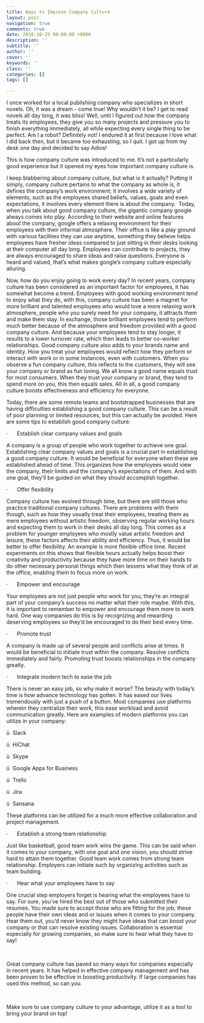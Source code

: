 ```yaml
---
title: Ways to Improve Company Culture
layout: post
navigation: true
comments: true
date: 2018-10-29 00:00:00 +0000
description: ''
subtitle: ''
author: ''
cover: ''
keywords: ''
class: ''
categories: []
tags: []

---
```

I once worked for a local publishing company who specializes in short novels. Oh, it was a dream - come true! Why wouldn’t it be? I get to read novels all day long, it was bliss! Well, until I figured out how the company treats its employees, they give you so many projects and pressure you to finish everything immediately, all while expecting every single thing to be perfect. Am I a robot? Definitely not! I endured it at first because I love what I did back then, but it became too exhausting, so I quit. I got up from my desk one day and decided to say Adios!

This is how company culture was introduced to me. It’s not a particularly good experience but it opened my eyes how important company culture is. 

I keep blabbering about company culture, but what is it actually? Putting it simply, company culture pertains to what the company as whole is, it defines the company’s work environment; it involves a wide variety of elements, such as the employees shared beliefs, values, goals and even expectations, it involves every element there is about the company.  Today, when you talk about good company culture, the gigantic company google always comes into play. According to their website and online features about the company, google offers a relaxing environment for their employees with their informal atmosphere. Their office is like a play ground with various facilities they can use anytime, something they believe helps employees have fresher ideas compared to just sitting in their desks looking at their computer all day long. Employees can contribute to projects, they are always encouraged to share ideas and raise questions. Everyone is heard and valued, that’s what makes google’s company culture especially alluring. 

Now, how do you enjoy going to work every day? In recent years, company culture has been considered as an important factor for employees, it has somewhat become a trend. Employees with good working environment tend to enjoy what they do, with this, company culture has been a magnet for more brilliant and talented employees who would love a more relaxing work atmosphere, people who you surely need for your company, it attracts them and make them stay. In exchange, those brilliant employees tend to perform much better because of the atmosphere and freedom provided with a good company culture. And because your employees tend to stay longer, it results to a lower turnover rate, which then leads to better co-worker relationships. Good company culture also adds to your brands name and identity. How you treat your employees would reflect how they perform or interact with work or in some instances, even with customers. When you observe a fun company culture, this reflects to the customers, they will see your company or brand as fun loving. We all know a good name equals trust for most consumers. When they trust your company or brand, they tend to spend more on you, this then equals sales. All in all, a good company culture boosts effectiveness and efficiency for everyone.

Today, there are some remote teams and bootstrapped businesses that are having difficulties establishing a good company culture. This can be a result of poor planning or limited resources, but this can actually be avoided. Here are some tips to establish good company culture: 

·      Establish clear company values and goals 

A company is a group of people who work together to achieve one goal. Establishing clear company values and goals is a crucial part in establishing a good company culture. It would be beneficial for everyone when these are established ahead of time. This organizes how the employees would view the company, their limits and the company’s expectations of them. And with one goal, they’ll be guided on what they should accomplish together.

·      Offer flexibility

Company culture has evolved through time, but there are still those who practice traditional company cultures. There are problems with them though, such as how they usually treat their employees, treating them as mere employees without artistic freedom, observing regular working hours and expecting them to work in their desks all day long. This comes as a problem for younger employees who mostly value artistic freedom and leisure, these factors affects their ability and efficiency. Thus, it would be better to offer flexibility. An example is more flexible office time. Recent experiments on this shows that flexible hours actually helps boost their creativity and productivity because they have more time on their hands to do other necessary personal things which then lessens what they think of at the office, enabling them to focus more on work.

·      Empower and encourage

Your employees are not just people who work for you; they’re an integral part of your company’s success no matter what their role maybe. With this, it is important to remember to empower and encourage them more to work hard. One way companies do this is by recognizing and rewarding deserving employees so they’d be encouraged to do their best every time.

·      Promote trust

A company is made up of several people and conflicts arise at times. It would be beneficial to initiate trust within the company. Resolve conflicts immediately and fairly. Promoting trust boosts relationships in the company greatly.

·      Integrate modern tech to ease the job

There is never an easy job, so why make it worse? The beauty with today’s time is how advance technology has gotten. It has eased our lives tremendously with just a push of a button. Most companies use platforms wherein they centralize their work, this ease workload and avoid communication greatly. Here are examples of modern platforms you can utilize in your company:

ü  Slack

ü  HiChat

ü  Skype

ü  Google Apps for Business

ü  Trello

ü  Jira

ü  Sansana

These platforms can be utilized for a much more effective collaboration and project management.

·      Establish a strong team relationship

Just like basketball, good team work wins the game. This can be said when it comes to your company, with one goal and one vision, you should strive hard to attain them together. Good team work comes from strong team relationship. Employers can initiate such by organizing activities such as team building.

·      Hear what your employees have to say

One crucial step employers forget is hearing what the employees have to say. For sure, you’ve hired the best out of those who submitted their resumes. You made sure to accept those who are fitting for the job; these people have their own ideas and or issues when it comes to your company. Hear them out, you’d never know they might have ideas that can boost your company or that can resolve existing issues. Collaboration is essential especially for growing companies, so make sure to hear what they have to say!

 

Great company culture has paved so many ways for companies especially in recent years. It has helped in effective company management and has been proven to be effective in boosting productivity. If large companies has used this method, so can you.

 

Make sure to use company culture to your advantage, utilize it as a tool to bring your brand on top!